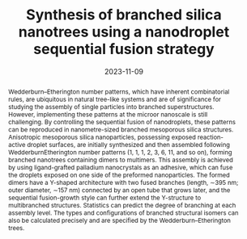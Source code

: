 ---
title: "Synthesis of branched silica nanotrees using a nanodroplet sequential fusion strategy"
authors:
- Yuzhu Ma
- You-Liang Zhu
- Runfeng Lin
- Yan Ai
- Linlin Duan
- Kun Lan
- Bing Ma
- Jia Jia
- Wei Zhang
- Changyao Wang
- Jie Zhang
- Angang Dong
- Zhongyuan Lu
- Xiaomin Li
- Dongyuan Zhao
date: "2023-11-09"
doi: "10.1038/s44160-023-00434-z"
publication_types: ["期刊文章"]
publication: "Nature Synthesis"
publication_short: "Nat. Synth 2023,2,3,236-244"
abstract: "
<!--more-->
Wedderburn–Etherington number patterns, which have inherent  combinatorial rules, are ubiquitous in natural tree-like systems and are  of significance for studying the assembly of single particles into  branched superstructures. However, implementing these patterns at the  microor nanoscale is still challenging. By controlling the sequential  fusion of nanodroplets, these patterns can be reproduced in  nanometre-sized branched mesoporous silica structures. Anisotropic  mesoporous silica nanoparticles, possessing exposed reaction-active  droplet surfaces, are initially synthesized and then assembled following  WedderburnEtherington number patterns (1, 1, 1, 2, 3, 6, 11, and so  on), forming branched nanotrees containing dimers to multimers. This  assembly is achieved by using ligand-grafted palladium nanocrystals as  an adhesive, which can fuse the droplets exposed on one side of the  preformed nanoparticles. The formed dimers have a Y-shaped architecture  with two fused branches (length, ∼395 nm; outer diameter, ∼157 nm)  connected by an open tube that grows later, and the sequential  fusion-growth style can further extend the Y-structure to multibranched  structures. Statistics can predict the degree of branching at each  assembly level. The types and configurations of branched structural  isomers can also be calculated precisely and are specified by the  Wedderburn–Etherington trees."
url_pdf: "https://www.nature.com/articles/s44160-023-00434-z"
---
